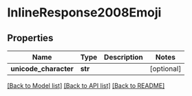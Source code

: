 # InlineResponse2008Emoji

## Properties
Name | Type | Description | Notes
------------ | ------------- | ------------- | -------------
**unicode_character** | **str** |  | [optional] 

[[Back to Model list]](../README.md#documentation-for-models) [[Back to API list]](../README.md#documentation-for-api-endpoints) [[Back to README]](../README.md)

